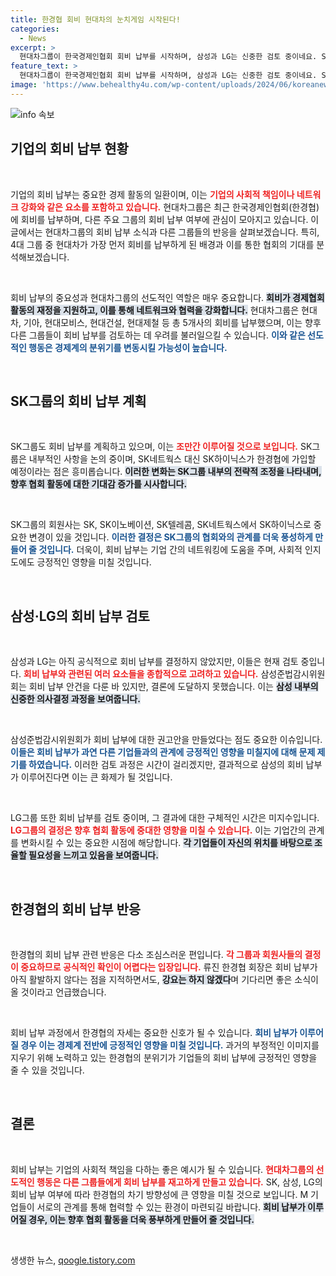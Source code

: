 ```yaml
---
title: 한경협 회비 현대차의 눈치게임 시작된다!
categories:
  - News
excerpt: >
  현대차그룹이 한국경제인협회 회비 납부를 시작하며, 삼성과 LG는 신중한 검토 중이네요. SK는 곧 입회 절차를 마무리할 계획. 이 변화가 4대 그룹에 어떤 영향을 미칠지 주목해봅시다!
feature_text: >
  현대차그룹이 한국경제인협회 회비 납부를 시작하며, 삼성과 LG는 신중한 검토 중이네요. SK는 곧 입회 절차를 마무리할 계획. 이 변화가 4대 그룹에 어떤 영향을 미칠지 주목해봅시다!
image: 'https://www.behealthy4u.com/wp-content/uploads/2024/06/koreanews.jpg'
---
```


<p><img src="https://www.behealthy4u.com/wp-content/uploads/2024/06/koreanews.jpg" alt="info 속보" /></p>

<h2 data-ke-size="size26">기업의 회비 납부 현황</h2>

<p data-ke-size="size16">&nbsp;</p>

<p>기업의 회비 납부는 중요한 경제 활동의 일환이며, 이는 <b><span style="color: #ee2323;">기업의 사회적 책임이나 네트워크 강화와 같은 요소를 포함하고 있습니다.</span></b> 현대차그룹은 최근 한국경제인협회(한경협)에 회비를 납부하며, 다른 주요 그룹의 회비 납부 여부에 관심이 모아지고 있습니다. 이 글에서는 현대차그룹의 회비 납부 소식과 다른 그룹들의 반응을 살펴보겠습니다. 특히, 4대 그룹 중 현대차가 가장 먼저 회비를 납부하게 된 배경과 이를 통한 협회의 기대를 분석해보겠습니다.</p>

<p data-ke-size="size16">&nbsp;</p>

<p>회비 납부의 중요성과 현대차그룹의 선도적인 역할은 매우 중요합니다. <b><span style="background-color: #21538527;">회비가 경제협회 활동의 재정을 지원하고, 이를 통해 네트워크와 협력을 강화합니다.</span></b> 현대차그룹은 현대차, 기아, 현대모비스, 현대건설, 현대제철 등 총 5개사의 회비를 납부했으며, 이는 향후 다른 그룹들이 회비 납부를 검토하는 데 우려를 불러일으킬 수 있습니다. <b><span style="color: #1a5490;">이와 같은 선도적인 행동은 경제계의 분위기를 변동시킬 가능성이 높습니다.</span></b></p>

<p data-ke-size="size16">&nbsp;</p>

<h2 data-ke-size="size26">SK그룹의 회비 납부 계획</h2>

<p data-ke-size="size16">&nbsp;</p>

<p>SK그룹도 회비 납부를 계획하고 있으며, 이는 <b><span style="color: #ee2323;">조만간 이루어질 것으로 보입니다.</span></b> SK그룹은 내부적인 사항을 논의 중이며, SK네트웍스 대신 SK하이닉스가 한경협에 가입할 예정이라는 점은 흥미롭습니다. <b><span style="background-color: #21538527;">이러한 변화는 SK그룹 내부의 전략적 조정을 나타내며, 향후 협회 활동에 대한 기대감 증가를 시사합니다.</span></b> </p>

<p data-ke-size="size16">&nbsp;</p>

<p>SK그룹의 회원사는 SK, SK이노베이션, SK텔레콤, SK네트웍스에서 SK하이닉스로 중요한 변경이 있을 것입니다. <b><span style="color: #1a5490;">이러한 결정은 SK그룹의 협회와의 관계를 더욱 풍성하게 만들어 줄 것입니다.</span></b> 더욱이, 회비 납부는 기업 간의 네트워킹에 도움을 주며, 사회적 인지도에도 긍정적인 영향을 미칠 것입니다.</p>

<p data-ke-size="size16">&nbsp;</p>

<h2 data-ke-size="size26">삼성·LG의 회비 납부 검토</h2>

<p data-ke-size="size16">&nbsp;</p>

<p>삼성과 LG는 아직 공식적으로 회비 납부를 결정하지 않았지만, 이들은 현재 검토 중입니다. <b><span style="color: #ee2323;">회비 납부와 관련된 여러 요소들을 종합적으로 고려하고 있습니다.</span></b> 삼성준법감시위원회는 회비 납부 안건을 다룬 바 있지만, 결론에 도달하지 못했습니다. 이는 <b><span style="background-color: #21538527;">삼성 내부의 신중한 의사결정 과정을 보여줍니다.</span></b></p>

<p data-ke-size="size16">&nbsp;</p>

<p>삼성준법감시위원회가 회비 납부에 대한 권고안을 만들었다는 점도 중요한 이슈입니다. <b><span style="color: #1a5490;">이들은 회비 납부가 과연 다른 기업들과의 관계에 긍정적인 영향을 미칠지에 대해 문제 제기를 하였습니다.</span></b> 이러한 검토 과정은 시간이 걸리겠지만, 결과적으로 삼성의 회비 납부가 이루어진다면 이는 큰 화제가 될 것입니다.</p>

<p data-ke-size="size16">&nbsp;</p>

<p>LG그룹 또한 회비 납부를 검토 중이며, 그 결과에 대한 구체적인 시간은 미지수입니다. <b><span style="color: #ee2323;">LG그룹의 결정은 향후 협회 활동에 중대한 영향을 미칠 수 있습니다.</span></b> 이는 기업간의 관계를 변화시킬 수 있는 중요한 시점에 해당합니다. <b><span style="background-color: #21538527;">각 기업들이 자신의 위치를 바탕으로 조율할 필요성을 느끼고 있음을 보여줍니다.</span></b></p>

<p data-ke-size="size16">&nbsp;</p>

<h2 data-ke-size="size26">한경협의 회비 납부 반응</h2>

<p data-ke-size="size16">&nbsp;</p>

<p>한경협의 회비 납부 관련 반응은 다소 조심스러운 편입니다. <b><span style="color: #ee2323;">각 그룹과 회원사들의 결정이 중요하므로 공식적인 확인이 어렵다는 입장입니다.</span></b> 류진 한경협 회장은 회비 납부가 아직 활발하지 않다는 점을 지적하면서도, <b><span style="background-color: #21538527;">강요는 하지 않겠다</span></b>며 기다리면 좋은 소식이 올 것이라고 언급했습니다. </p>

<p data-ke-size="size16">&nbsp;</p>

<p>회비 납부 과정에서 한경협의 자세는 중요한 신호가 될 수 있습니다. <b><span style="color: #1a5490;">회비 납부가 이루어질 경우 이는 경제계 전반에 긍정적인 영향을 미칠 것입니다.</span></b> 과거의 부정적인 이미지를 지우기 위해 노력하고 있는 한경협의 분위기가 기업들의 회비 납부에 긍정적인 영향을 줄 수 있을 것입니다.</p>

<p data-ke-size="size16">&nbsp;</p>

<h2 data-ke-size="size26">결론</h2>

<p data-ke-size="size16">&nbsp;</p>

<p>회비 납부는 기업의 사회적 책임을 다하는 좋은 예시가 될 수 있습니다. <b><span style="color: #ee2323;">현대차그룹의 선도적인 행동은 다른 그룹들에게 회비 납부를 재고하게 만들고 있습니다.</span></b> SK, 삼성, LG의 회비 납부 여부에 따라 한경협의 차기 방향성에 큰 영향을 미칠 것으로 보입니다. М 기업들이 서로의 관계를 통해 협력할 수 있는 환경이 마련되길 바랍니다. <b><span style="background-color: #21538527;">회비 납부가 이루어질 경우, 이는 향후 협회 활동을 더욱 풍부하게 만들어 줄 것입니다.</span></b></p>

<p data-ke-size="size16">&nbsp;</p>
생생한 뉴스, <a href="https://qoogle.tistory.com" rel="dofollow">qoogle.tistory.com</a>



